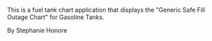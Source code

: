 This is a fuel tank chart application that displays the "Generic Safe Fill Outage Chart" for Gasoline Tanks. 

By Stephanie Honore
